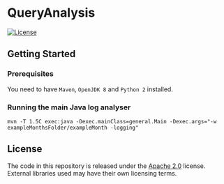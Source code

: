# QueryAnalysis
[![License](https://img.shields.io/badge/License-Apache%202.0-blue.svg)](https://opensource.org/licenses/Apache-2.0)

## Getting Started
### Prerequisites
You need to have `Maven`, `OpenJDK 8` and `Python 2` installed.

### Running the main Java log analyser
```shell
mvn -T 1.5C exec:java -Dexec.mainClass=general.Main -Dexec.args="-w exampleMonthsFolder/exampleMonth -logging"

```

## License
The code in this repository is released under the [Apache 2.0](LICENSE) license. External libraries used may have their own licensing terms.

